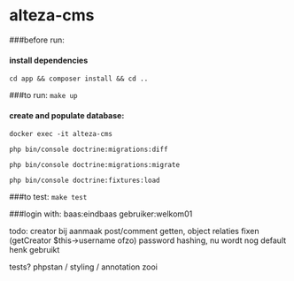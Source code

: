# alteza-cms

###before run:
#### install dependencies
`cd app && composer install && cd ..`

###to run:
`make up`

#### create and populate database:
`docker exec -it alteza-cms`

`php bin/console doctrine:migrations:diff`

`php bin/console doctrine:migrations:migrate`

`php bin/console doctrine:fixtures:load`

###to test:
`make test`

###login with:
baas:eindbaas
gebruiker:welkom01

todo:
creator bij aanmaak post/comment getten, object relaties fixen (getCreator $this->username ofzo)
password hashing, nu wordt nog default henk gebruikt

tests?
phpstan / styling / annotation zooi
